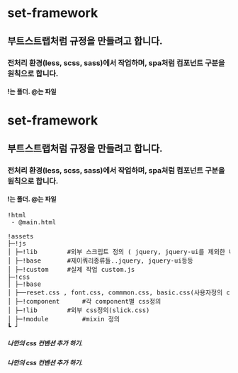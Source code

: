 # set-framework

## 부트스트랩처럼 규정을 만들려고 합니다. 

### 전처리 환경(less, scss, sass)에서 작업하며, spa처럼 컴포넌트 구분을 원칙으로 합니다. 

#### !는 폴더. @는 파일
# set-framework

## 부트스트랩처럼 규정을 만들려고 합니다. 

### 전처리 환경(less, scss, sass)에서 작업하며, spa처럼 컴포넌트 구분을 원칙으로 합니다. 

#### !는 폴더. @는 파일
<pre>
!html 
 - @main.html

!assets 
├─!js
│ ├─!lib		#외부 스크립트 정의 ( jquery, jquery-ui를 제외한 나머지)
│ ├─!base		#제이쿼리종류들..jquery, jquery-ui등등
│ ├─!custom		#실제 작업 custom.js
├─!css
│ ├─!base
│ ├──reset.css , font.css, commmon.css, basic.css(사용자정의 css mg:30px), index.css('다른 css들 @import');
│ ├─!component		#각 component별 css정의
│ ├─!lib		#외부 css정의(slick.css)
│ ├─!module 		#mixin 정의
┗ ┘
</pre>
##### 나만의 css 컨벤션 추가 하기. 


##### 나만의 css 컨벤션 추가 하기. 
